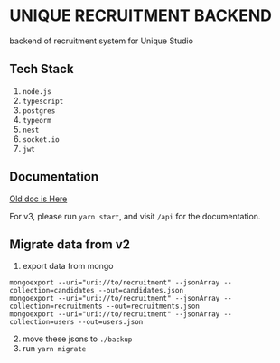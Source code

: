 # UNIQUE RECRUITMENT BACKEND

backend of recruitment system for Unique Studio

## Tech Stack

1. `node.js`
2. `typescript`
3. `postgres`
4. `typeorm`
5. `nest`
6. `socket.io`
7. `jwt`

## Documentation

[Old doc is Here](./docs/doc.md)

For v3, please run `yarn start`, and visit `/api` for the documentation.

## Migrate data from v2

1. export data from mongo
```shell
mongoexport --uri="uri://to/recruitment" --jsonArray --collection=candidates --out=candidates.json
mongoexport --uri="uri://to/recruitment" --jsonArray --collection=recruitments --out=recruitments.json
mongoexport --uri="uri://to/recruitment" --jsonArray --collection=users --out=users.json
```
2. move these jsons to `./backup`
3. run `yarn migrate`
